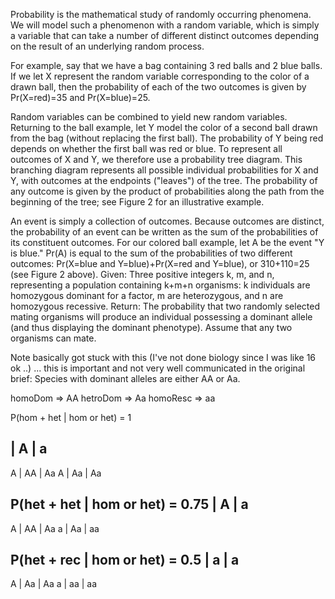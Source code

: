 Probability is the mathematical study of randomly occurring phenomena. We will model such a phenomenon with a random
variable, which is simply a variable that can take a number of different distinct outcomes depending on the result
of an underlying random process.

For example, say that we have a bag containing 3 red balls and 2 blue balls. If we let X represent the random
variable corresponding to the color of a drawn ball, then the probability of each of the two outcomes is given by
Pr(X=red)=35 and Pr(X=blue)=25.

Random variables can be combined to yield new random variables. Returning to the ball example, let Y model the color
of a second ball drawn from the bag (without replacing the first ball). The probability of Y being red depends on
whether the first ball was red or blue. To represent all outcomes of X and Y, we therefore use a probability tree
diagram. This branching diagram represents all possible individual probabilities for X and Y, with outcomes at the
endpoints ("leaves") of the tree. The probability of any outcome is given by the product of probabilities along the
path from the beginning of the tree; see Figure 2 for an illustrative example.

An event is simply a collection of outcomes. Because outcomes are distinct, the probability of an event can be
written as the sum of the probabilities of its constituent outcomes. For our colored ball example, let A be the event
"Y is blue." Pr(A) is equal to the sum of the probabilities of two different outcomes:
Pr(X=blue and Y=blue)+Pr(X=red and Y=blue), or 310+110=25 (see Figure 2 above).
Given: Three positive integers k, m, and n, representing a population containing k+m+n organisms: k individuals are
homozygous dominant for a factor, m are heterozygous, and n are homozygous recessive.
Return: The probability that two randomly selected mating organisms will produce an individual possessing a dominant
allele (and thus displaying the dominant phenotype). Assume that any two organisms can mate.

Note basically got stuck with this (I've not done biology since I was like 16 ok ..) ... this is important and not
very well communicated in the original brief: Species with dominant alleles are either AA or Aa.

homoDom => AA
hetroDom => Aa
homoResc => aa

P(hom + het | hom or het) = 1

  |  A | a
 -----------
A | AA | Aa
A | Aa | Aa

P(het + het | hom or het) = 0.75
  |  A | a
 -----------
A | AA | Aa
a | Aa | aa

P(het + rec | hom or het) = 0.5
  |  a | a
 -----------
A | Aa | Aa
a | aa | aa